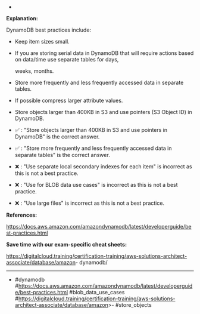 *

**Explanation:**

DynamoDB best practices include:

* Keep item sizes small.

* If you are storing serial data in DynamoDB that will require actions based on data/time use separate tables for days,

  weeks, months.

* Store more frequently and less frequently accessed data in separate tables.

* If possible compress larger attribute values.

* Store objects larger than 400KB in S3 and use pointers (S3 Object ID) in DynamoDB.

* ✅ :  "Store objects larger than 400KB in S3 and use pointers in DynamoDB" is the correct answer.

* ✅ :  "Store more frequently and less frequently accessed data in separate tables" is the correct answer.

* ❌ :  "Use separate local secondary indexes for each item" is incorrect as this is not a best practice.

* ❌ :  "Use for BLOB data use cases" is incorrect as this is not a best practice.

* ❌ :  "Use large files" is incorrect as this is not a best practice.

**References:**

<https://docs.aws.amazon.com/amazondynamodb/latest/developerguide/best-practices.html>

**Save time with our exam-specific cheat sheets:**

<https://digitalcloud.training/certification-training/aws-solutions-architect-associate/database/amazon>- dynamodb/

----
* #dynamodb #<https://docs.aws.amazon.com/amazondynamodb/latest/developerguide/best-practices.html> #blob_data_use_cases #<https://digitalcloud.training/certification-training/aws-solutions-architect-associate/database/amazon>>- #store_objects

